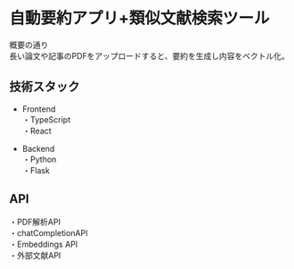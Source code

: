 # 自動要約アプリ+類似文献検索ツール
概要の通り  
長い論文や記事のPDFをアップロードすると、要約を生成し内容をベクトル化。

## 技術スタック
- Frontend  
・TypeScript  
・React

- Backend  
・Python  
・Flask  

## API  
・PDF解析API  
・chatCompletionAPI  
・Embeddings API  
・外部文献API  
